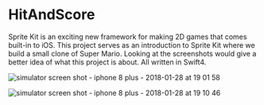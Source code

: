 # HitAndScore
Sprite Kit is an exciting new framework for making 2D games that comes built-in to iOS. This project serves as an introduction to Sprite Kit where we build a small clone of Super Mario. Looking at the screenshots would give a better idea of what this project is about. All written in Swift4.

![simulator screen shot - iphone 8 plus - 2018-01-28 at 19 01 58](https://user-images.githubusercontent.com/21070922/35482793-0e2ef1a6-0460-11e8-8eda-20f3efb68ffa.png)

![simulator screen shot - iphone 8 plus - 2018-01-28 at 19 10 46](https://user-images.githubusercontent.com/21070922/35482827-6f616ca6-0460-11e8-812d-9e38537ebad8.png)
